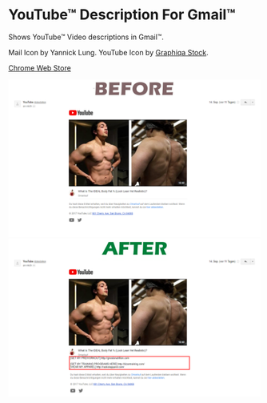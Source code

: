 YouTube™ Description For Gmail™
===============================

Shows YouTube™ Video descriptions in Gmail™.

Mail Icon by Yannick Lung.
YouTube Icon by [Graphiqa Stock](https://www.shutterstock.com/g/graphiqastock).

[Chrome Web Store](https://chrome.google.com/webstore/detail/embohholcgoomfkcgighhokmnpebcoel/)

<img src="https://raw.githubusercontent.com/kurtextrem/Youtube-Description-For-Gmail/master/Screenshot_2.png">
<img src="https://raw.githubusercontent.com/kurtextrem/Youtube-Description-For-Gmail/master/Screenshot_1.png">
